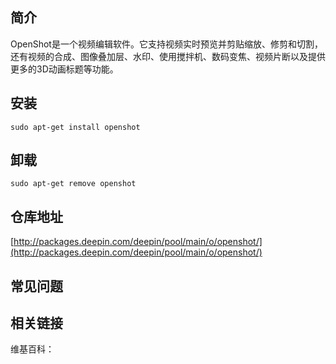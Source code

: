 ## 简介

OpenShot是一个视频编辑软件。它支持视频实时预览并剪贴缩放、修剪和切割，还有视频的合成、图像叠加层、水印、使用搅拌机、数码变焦、视频片断以及提供更多的3D动画标题等功能。

## 安装

`sudo apt-get install openshot`

## 卸载

`sudo apt-get remove openshot`

## 仓库地址

[http://packages.deepin.com/deepin/pool/main/o/openshot/](http://packages.deepin.com/deepin/pool/main/o/openshot/)


## 常见问题


## 相关链接

维基百科：